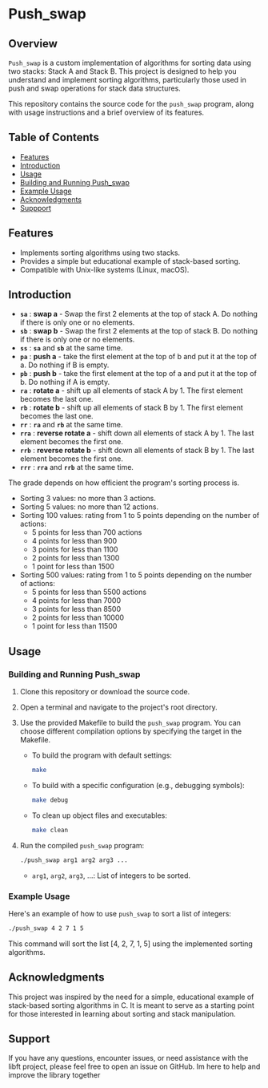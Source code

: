 # Push_swap

## Overview

`Push_swap` is a custom implementation of algorithms for sorting data using two stacks: Stack A and Stack B. This project is designed to help you understand and implement sorting algorithms, particularly those used in push and swap operations for stack data structures.

This repository contains the source code for the `push_swap` program, along with usage instructions and a brief overview of its features.

## Table of Contents

- [Features](#features)
- [Introduction](#introduction)
- [Usage](#usage)
- [Building and Running Push_swap](#building-and-running-push_swap)
- [Example Usage](#example-usage)
- [Acknowledgments](#acknowledgments)
- [Suppport](#support)

## Features

- Implements sorting algorithms using two stacks.
- Provides a simple but educational example of stack-based sorting.
- Compatible with Unix-like systems (Linux, macOS).

## Introduction

- **`sa`** : **swap a** - Swap the first 2 elements at the top of stack A. Do nothing if there is only one or no elements.
- **`sb`** : **swap b** - Swap the first 2 elements at the top of stack B. Do nothing if there is only one or no elements.
- **`ss`** : **`sa`** and **`sb`** at the same time.
- **`pa`** : **push a** - take the first element at the top of b and put it at the top of a. Do nothing if B is empty.
- **`pb`** : **push b** - take the first element at the top of a and put it at the top of b. Do nothing if A is empty.
- **`ra`** : **rotate a** - shift up all elements of stack A by 1. The first element becomes the last one.
- **`rb`** : **rotate b** - shift up all elements of stack B by 1. The first element becomes the last one.
- **`rr`** : **`ra`** and **`rb`** at the same time.
- **`rra`** : **reverse rotate a** - shift down all elements of stack A by 1. The last element becomes the first one.
- **`rrb`** : **reverse rotate b** - shift down all elements of stack B by 1. The last element becomes the first one.
- **`rrr`** : **`rra`** and **`rrb`** at the same time.

The grade depends on how efficient the program's sorting process is.
 
- Sorting 3 values: no more than 3 actions.
- Sorting 5 values: no more than 12 actions.
- Sorting 100 values: rating from 1 to 5 points depending on the number of actions:
  - 5 points for less than 700 actions
  - 4 points for less than 900
  - 3 points for less than 1100
  - 2 points for less than 1300
  - 1 point for less than 1500
- Sorting 500 values: rating from 1 to 5 points depending on the number of actions:
  - 5 points for less than 5500 actions
  - 4 points for less than 7000
  - 3 points for less than 8500
  - 2 points for less than 10000
  - 1 point for less than 11500


## Usage

### Building and Running Push_swap

1. Clone this repository or download the source code.

2. Open a terminal and navigate to the project's root directory.

3. Use the provided Makefile to build the `push_swap` program. You can choose different compilation options by specifying the target in the Makefile.

    - To build the program with default settings:

        ```bash
        make
        ```

    - To build with a specific configuration (e.g., debugging symbols):

        ```bash
        make debug
        ```

    - To clean up object files and executables:

        ```bash
        make clean
        ```

4. Run the compiled `push_swap` program:

    ```bash
    ./push_swap arg1 arg2 arg3 ...
    ```

    - `arg1`, `arg2`, `arg3`, ...: List of integers to be sorted.

### Example Usage

Here's an example of how to use `push_swap` to sort a list of integers:

```bash
./push_swap 4 2 7 1 5
```
This command will sort the list [4, 2, 7, 1, 5] using the implemented sorting algorithms.

## Acknowledgments

This project was inspired by the need for a simple, educational example of stack-based sorting algorithms in C. It is meant to serve as a starting point for those interested in learning about sorting and stack manipulation.

## Support 

If you have any questions, encounter issues, or need assistance with the libft project, please feel free to open an issue on GitHub. Im here to help and improve the library together
